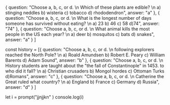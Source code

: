 {
  question: "Choose a, b, c, or d. \n Which of these plants are edible? \n a) stinging neddles b) wisteria c) tobacco d) rhododendron",
  answer: "a"
},
{
  question: "Choose a, b, c, or d. \n What is the longest number of days someone has survived without eating? \n a) 23 b) 46 c) 58 d)74",
    answer: "74"
},
{
  question: "Choose a, b, c, or d. \n What animal kills the most people in the US each year? \n a) deer b) mosquitos c) bats d) snakes",
    answer: "a"
}
]

const history = [{
  question: "Choose a, b, c, or d. \n following explorers reached the North Pole? \n a) Roald Amundsen b) Robert E. Peary c) William Barents d) Adam Sound",
  answer: "b"
},
{
  question: "Choose a, b, c, or d. \n History students are taught about the \"the fall of Constantinople\" in 1453. to who did it fall? \n a) Christian crusaders b) Mongol hordes c) Ottoman Turks d)Romans",
    answer: "c"
},
{
  question: "Choose a, b, c, or d. \n Catherine the Great ruled what country? \n a) England b) France c)  Germany d) Russia",
    answer: "d"
}
]

let i = prompt("jjnjjkn" )
console.log(i)